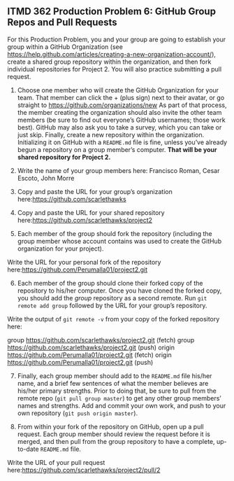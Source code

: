 ## ITMD 362 Production Problem 6: GitHub Group Repos and Pull Requests

For this Production Problem, you and your group are going to establish your group within a GitHub Organization (see https://help.github.com/articles/creating-a-new-organization-account/), create a shared group repository within the organization, and then fork individual repositories for Project 2. You will also practice submitting a pull request.

1. Choose one member who will create the GitHub Organization for your team. That member can click the + (plus sign) next to their avatar, or go straight to https://github.com/organizations/new As part of that process, the member creating the organization should also invite the other team members (be sure to find out everyone’s GitHub usernames; those work best). GitHub may also ask you to take a survey, which you can take or just skip. Finally, create a new repository within the organization. Initializing it on GitHub with a `README.md` file is fine, unless you’ve already begun a repository on a group member’s computer. **That will be your shared repository for Project 2.**

2. Write the name of your group members here: Francisco Roman, Cesar Escoto, John Morre

3. Copy and paste the URL for your group’s organization here:https://github.com/scarlethawks

4. Copy and paste the URL for your shared repository here:https://github.com/scarlethawks/project2

5. Each member of the group should fork the repository (including the group member whose account contains was used to create the GitHub organization for your project).

Write the URL for your personal fork of the repository here:https://github.com/Perumalla01/project2.git

6. Each member of the group should clone their forked copy of the repository to his/her computer. Once you have cloned the forked copy, you should add the *group* repository as a second remote. Run `git remote add group` followed by the URL for your group’s repository.

Write the output of `git remote -v` from your copy of the forked repository here: 
 
 group   https://github.com/scarlethawks/project2.git (fetch)
group   https://github.com/scarlethawks/project2.git (push)
origin  https://github.com/Perumalla01/project2.git (fetch)
origin  https://github.com/Perumalla01/project2.git (push)


7. Finally, each group member should add to the `README.md` file his/her name, and a brief few sentences of what the member believes are his/her primary strengths. Prior to doing that, be sure to pull from the remote repo (`git pull group master`) to get any other group members’ names and strengths. Add and commit your own work, and push to your own repository (`git push origin master`).

8. From within your fork of the repository on GitHub, open up a pull request. Each group member should review the request before it is merged, and then pull from the group repository to have a complete, up-to-date `README.md` file.

Write the URL of your pull request here:https://github.com/scarlethawks/project2/pull/2
